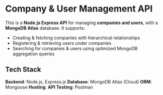 # Company & User Management API

This is a **Node.js Express API** for managing **companies and users**, with a **MongoDB Atlas** database. It supports:
- Creating & fetching companies with hierarchical relationships
- Registering & retrieving users under companies
- Searching for companies & users using optimized MongoDB aggregation queries


## Tech Stack
**Backend**: Node.js, Express.js
 **Database**: MongoDB Atlas (Cloud)
**ORM**: Mongoose
 **Hosting**: 
 **API Testing**: Postman


